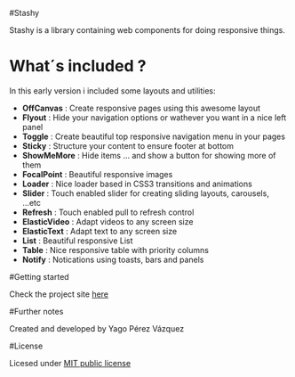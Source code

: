 #Stashy

Stashy is a library containing web components for doing responsive things.

# What´s included ?

In this early version i included some layouts and utilities:

- **OffCanvas** : Create responsive pages using this awesome layout
- **Flyout** : Hide your navigation options or wathever you want in a nice left panel
- **Toggle** : Create beautiful top responsive navigation menu in your pages
- **Sticky** : Structure your content to ensure footer at bottom
- **ShowMeMore** : Hide items ... and show a button for showing more of them
- **FocalPoint** : Beautiful responsive images
- **Loader** : Nice loader based in CSS3 transitions and animations
- **Slider** : Touch enabled slider for creating sliding layouts, carousels, ...etc
- **Refresh** : Touch enabled pull to refresh control
- **ElasticVideo** : Adapt videos to any screen size
- **ElasticText** : Adapt text to any screen size
- **List** : Beautiful responsive List
- **Table** : Nice responsive table with priority columns
- **Notify** : Notications using toasts, bars and panels


#Getting started

Check the project site [here](http://stashy.azurewebsites.net)


#Further notes

Created and developed by Yago Pérez Vázquez

#License

Licesed under [MIT public license](http://opensource.org/licenses/mit-license.php)




